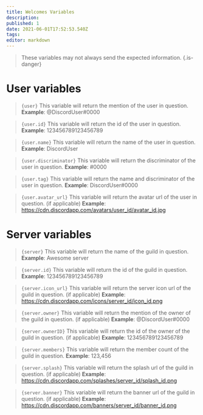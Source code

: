 ```yaml
---
title: Welcomes Variables
description:
published: 1
date: 2021-06-01T17:52:53.540Z
tags:
editor: markdown
---
```


> These variables may not always send the expected information.
{.is-danger}

# User variables

> `{user}`
> This variable will return the mention of the user in question.
> **Example**: @DiscordUser#0000

> `{user.id}`
> This variable will return the id of the user in question.
> **Example**: 123456789123456789

> `{user.name}`
> This variable will return the name of the user in question.
> **Example**: DiscordUser

> `{user.discriminator}`
> This variable will return the discriminator of the user in question.
> **Example**: #0000

> `{user.tag}`
> This variable will return the name and discriminator of the user in question.
> **Example**: DiscordUser#0000

> `{user.avatar_url}`
> This variable will return the avatar url of the user in question. (if applicable)
> **Example**: https://cdn.discordapp.com/avatars/user_id/avatar_id.jpg

# Server variables

> `{server}`
> This variable will return the name of the guild in question.
> **Example**: Awesome server

> `{server.id}`
> This variable will return the id of the guild in question.
> **Example**: 123456789123456789

> `{server.icon_url}`
> This variable will return the server icon url of the guild in question. (if applicable)
> **Example**: https://cdn.discordapp.com/icons/server_id/icon_id.png

> `{server.owner}`
> This variable will return the mention of the owner of the guild in question. (if applicable)
> **Example**: @DiscordUser#0000

> `{server.ownerID}`
> This variable will return the id of the owner of the guild in question. (if applicable)
> **Example**: 123456789123456789

> `{server.members}`
> This variable will return the member count of the guild in question.
> **Example**: 123,456

> `{server.splash}`
> This variable will return the splash url of the guild in question. (if applicable)
> **Example**: https://cdn.discordapp.com/splashes/server_id/splash_id.png

> `{server.banner}`
> This variable will return the banner url of the guild in question. (if applicable)
> **Example**: https://cdn.discordapp.com/banners/server_id/banner_id.png
